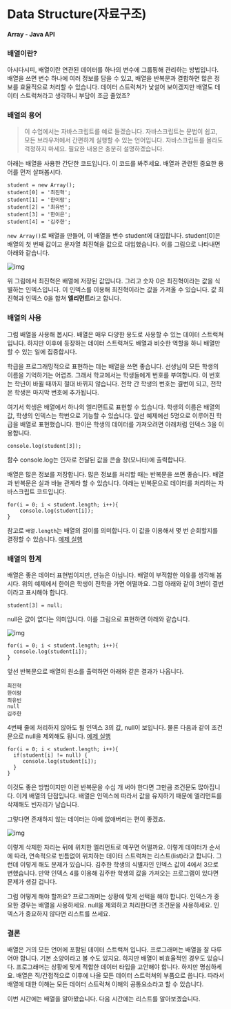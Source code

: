 # Data Structure(자료구조)

#### Array - Java API



### 배열이란?

아시다시피, 배열이란 연관된 데이터를 하나의 변수에 그룹핑해 관리하는 방법입니다. 배열을 쓰면 변수 하나에 여러 정보를 담을 수 있고, 배열을 반복문과 결합하면 많은 정보를 효율적으로 처리할 수 있습니다. 데이터 스트럭쳐가 낯설어 보이겠지만 배열도 데이터 스트럭쳐라고 생각하니 부담이 조금 줄었죠?

### 배열의 용어

> 이 수업에서는 자바스크립트를 예로 들겠습니다. 자바스크립트는 문법이 쉽고, 모든 브라우저에서 간편하게 실행할 수 있는 언어입니다. 자바스크립트를 몰라도 걱정하지 마세요. 필요한 내용은 충분히 설명하겠습니다.

아래는 배열을 사용한 간단한 코드입니다. 이 코드를 봐주세요. 배열과 관련된 중요한 용어를 먼저 살펴봅시다.

```
student = new Array();
student[0] = '최진혁';
student[1] = '한이람';
student[2] = '최유빈';
student[3] = '한이은';
student[4] = '김주한';
```

`new Array()`로 배열을 만들어, 이 배열을 변수 student에 대입합니다. student[0]은 배열의 첫 번째 값이고 문자열 최진혁을 값으로 대입했습니다. 이를 그림으로 나타내면 아래와 같습니다.

![img](/Users/MisternB/Pictures/md-images/2788.gif)

위 그림에서 최진혁은 배열에 저장된 값입니다. 그리고 숫자 0은 최진혁이라는 값을 식별하는 인덱스입니다. 이 인덱스를 이용해 최진혁이라는 값을 가져올 수 있습니다. 값 최진혁과 인덱스 0을 합쳐 **엘리먼트**라고 합니다.

### 배열의 사용

그럼 배열을 사용해 봅시다. 배열은 매우 다양한 용도로 사용할 수 있는 데이터 스트럭쳐입니다. 하지만 이후에 등장하는 데이터 스트럭쳐도 배열과 비슷한 역할을 하니 배열만 할 수 있는 일에 집중합시다.

학급을 프로그래밍적으로 표현하는 데는 배열을 쓰면 좋습니다. 선생님이 모든 학생의 이름을 기억하기는 어렵죠. 그래서 학교에서는 학생들에게 번호를 부여합니다. 이 번호는 학년이 바뀔 때까지 절대 바뀌지 않습니다. 전학 간 학생의 번호는 결번이 되고, 전학 온 학생은 마지막 번호에 추가됩니다. 

여기서 학생은 배열에서 하나의 엘리먼트로 표현할 수 있습니다. 학생의 이름은 배열의 값, 학생의 인덱스는 학번으로 기능할 수 있습니다. 앞선 예제에선 5명으로 이루어진 학급을 배열로 표현했습니다. 한이은 학생의 데이터를 가져오려면 아래처럼 인덱스 3을 이용합니다.

```
console.log(student[3]);
```

함수 console.log는 인자로 전달된 값을 콘솔 창(모니터)에 출력합니다.

배열은 많은 정보를 저장합니다. 많은 정보를 처리할 때는 반복문을 쓰면 좋습니다. 배열과 반복문은 실과 바늘 관계라 할 수 있습니다. 아래는 반복문으로 데이터를 처리하는 자바스크립트 코드입니다.

```
for(i = 0; i < student.length; i++){
    console.log(student[i]);
}
```

참고로 `배열.length`는 배열의 길이를 의미합니다. 이 값을 이용해서 몇 번 순회할지를 결정할 수 있습니다. [예제 실행](http://jsbin.com/qacap/10/edit?js,console)

### 배열의 한계

배열은 좋은 데이터 표현법이지만, 만능은 아닙니다. 배열이 부적합한 이유를 생각해 봅시다. 위의 예제에서 한이은 학생이 전학을 가면 어떨까요. 그럼 아래와 같이 3번이 결번이라고 표시해야 합니다.

```
student[3] = null;
```

null은 값이 없다는 의미입니다. 이를 그림으로 표현하면 아래와 같습니다.

![img](/Users/MisternB/Pictures/md-images/2792.gif)

```
for(i = 0; i < student.length; i++){
  console.log(student[i]);
}
```

앞선 반복문으로 배열의 원소를 출력하면 아래와 같은 결과가 나옵니다.

```
최진혁
한이람
최유빈
null
김주한
```

4번째 줄에 처리하지 않아도 될 인덱스 3의 값, null이 보입니다. 물론 다음과 같이 조건문으로 null을 제외해도 됩니다. [예제 실행](http://jsbin.com/qacap/17/edit?js,console)

```
for(i = 0; i < student.length; i++){
  if(student[i] != null) {
     console.log(student[i]); 
  }
}
```

이것도 좋은 방법이지만 이런 반복문을 수십 개 써야 한다면 그만큼 조건문도 많아집니다. 이게 배열의 단점입니다. 배열은 인덱스에 따라서 값을 유지하기 때문에 엘리먼트를 삭제해도 빈자리가 남습니다. 

그렇다면 존재하지 않는 데이터는 아예 없애버리는 편이 좋겠죠.

![img](/Users/MisternB/Pictures/md-images/2790.gif)

이렇게 삭제한 자리는 뒤에 위치한 엘리먼트로 메꾸면 어떨까요. 이렇게 데이터가 순서에 따라, 연속적으로 빈틈없이 위치하는 데이터 스트럭쳐는 리스트(list)라고 합니다. 그런데 이렇게 해도 문제가 있습니다. 김주한 학생의 식별자인 인덱스 값이 4에서 3으로 변했습니다. 만약 인덱스 4를 이용해 김주한 학생의 값을 가져오는 프로그램이 있다면 문제가 생길 겁니다.

그럼 어떻게 해야 할까요? 프로그래머는 상황에 맞게 선택을 해야 합니다. 인덱스가 중요한 경우는 배열을 사용하세요. null을 제외하고 처리한다면 조건문을 사용하세요. 인덱스가 중요하지 않다면 리스트를 쓰세요.

### 결론

배열은 거의 모든 언어에 포함된 데이터 스트럭쳐 입니다. 프로그래머는 배열을 잘 다루어야 합니다. 기본 소양이라고 볼 수도 있지요. 하지만 배열이 비효율적인 경우도 있습니다. 프로그래머는 상황에 맞게 적합한 데이터 타입을 고안해야 합니다. 하지만 명심하세요. 배열은 직/간접적으로 이후에 나올 모든 데이터 스트럭쳐의 부품으로 씁니다. 따라서 배열에 대한 이해는 모든 데이터 스트럭쳐 이해의 공통요소라고 할 수 있습니다.

이번 시간에는 배열을 알아봤습니다. 다음 시간에는 리스트를 알아보겠습니다.

